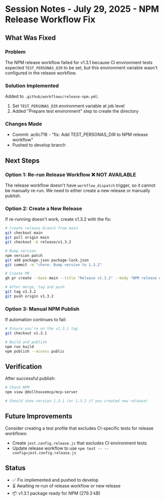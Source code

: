 # Session Notes - July 29, 2025 - NPM Release Workflow Fix

## What Was Fixed

### Problem
The NPM release workflow failed for v1.3.1 because CI environment tests expected `TEST_PERSONAS_DIR` to be set, but this environment variable wasn't configured in the release workflow.

### Solution Implemented
Added to `.github/workflows/release-npm.yml`:
1. Set `TEST_PERSONAS_DIR` environment variable at job level
2. Added "Prepare test environment" step to create the directory

### Changes Made
- Commit: ac6c718 - "fix: Add TEST_PERSONAS_DIR to NPM release workflow"
- Pushed to develop branch

## Next Steps

### Option 1: Re-run Release Workflow ❌ NOT AVAILABLE
The release workflow doesn't have `workflow_dispatch` trigger, so it cannot be manually re-run.
We need to either create a new release or manually publish.

### Option 2: Create a New Release
If re-running doesn't work, create v1.3.2 with the fix:

```bash
# Create release branch from main
git checkout main
git pull origin main
git checkout -b release/v1.3.2

# Bump version
npm version patch
git add package.json package-lock.json
git commit -m "chore: Bump version to 1.3.2"

# Create PR
gh pr create --base main --title "Release v1.3.2" --body "NPM release workflow fix"

# After merge, tag and push
git tag v1.3.2
git push origin v1.3.2
```

### Option 3: Manual NPM Publish
If automation continues to fail:

```bash
# Ensure you're on the v1.3.1 tag
git checkout v1.3.1

# Build and publish
npm run build
npm publish --access public
```

## Verification

After successful publish:
```bash
# Check NPM
npm view @dollhousemcp/mcp-server

# Should show version 1.3.1 (or 1.3.2 if you created new release)
```

## Future Improvements

Consider creating a test profile that excludes CI-specific tests for release workflows:
- Create `jest.config.release.js` that excludes CI environment tests
- Update release workflow to use `npm test -- --config=jest.config.release.js`

## Status
- ✅ Fix implemented and pushed to develop
- ⏳ Awaiting re-run of release workflow or new release
- 📦 v1.3.1 package ready for NPM (279.3 kB)